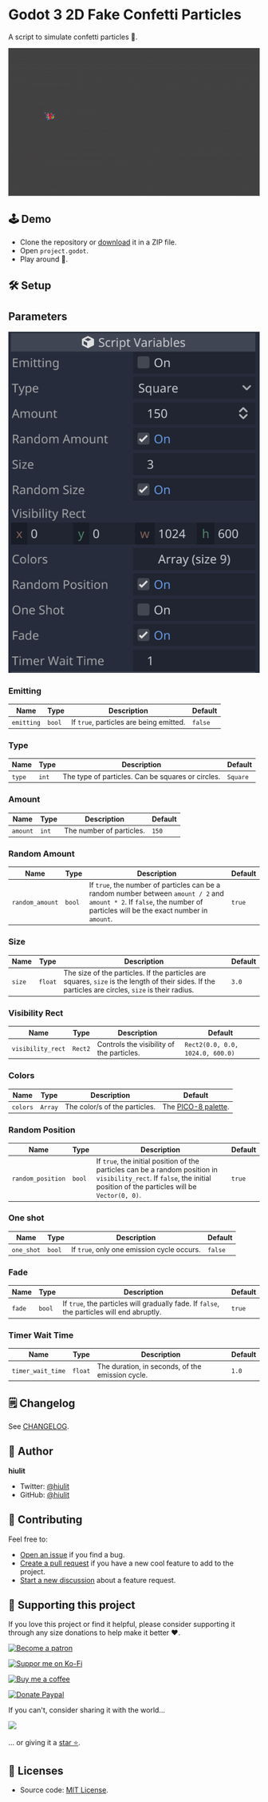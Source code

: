# Godot 3 2D Fake Confetti Particles

A script to simulate confetti particles 🎉.

![Fake Confetti Particles Example](examples/fake_confetti_particles_example.gif)

## 🕹️ Demo

- Clone the repository or [download](https://github.com/hiulit/Godot-3-2D-Fake-Confetti-Particles/archive/master.zip) it in a ZIP file.
- Open `project.godot`.
- Play around 🙂.

## 🛠️ Setup

## Parameters

![Fake Confetti Particles Parameters](examples/fake_confetti_particles_parameters.png)

### Emitting

| Name | Type | Description | Default |
| - | - | - | - |
| `emitting` | `bool` | If `true`, particles are being emitted. | `false` |

### Type

| Name | Type | Description | Default |
| - | - | - | - |
| `type` | `int` | The type of particles. Can be squares or circles. | `Square` |

### Amount

| Name | Type | Description | Default |
| - | - | - | - |
| `amount` | `int` | The number of particles. | `150` |

### Random Amount

| Name | Type | Description | Default |
| - | - | - | - |
| `random_amount` | `bool` | If `true`, the number of particles can be a random number between `amount / 2` and `amount * 2`. If `false`, the number of particles will be the exact number in `amount`. | `true` |

### Size

| Name | Type | Description | Default |
| - | - | - | - |
| `size` | `float` | The size of the particles. If the particles are squares, `size` is the length of their sides. If the particles are circles, `size` is their radius. | `3.0` |

### Visibility Rect

| Name | Type | Description | Default |
| --- | - | - | - |
| `visibility_rect` | `Rect2` | Controls the visibility of the particles. | `Rect2(0.0, 0.0, 1024.0, 600.0)` |

### Colors

| Name | Type | Description | Default |
| - | - | - | - |
| `colors` | `Array` | The color/s of the particles. | The [PICO-8 palette](https://lospec.com/palette-list/pico-8). |

### Random Position

| Name | Type | Description | Default |
| - | - | - | - |
| `random_position` | `bool` | If `true`, the initial position of the particles can be a random position in `visibility_rect`. If `false`, the initial position of the particles will be `Vector(0, 0)`. | `true` |

### One shot

| Name | Type | Description | Default |
| - | - | - | - |
| `one_shot` | `bool` | If `true`, only one emission cycle occurs. | `false` |

### Fade

| Name | Type | Description | Default |
| - | - | - | - |
| `fade` | `bool` | If `true`, the particles will gradually fade. If `false`, the particles will end abruptly. | `true` |

### Timer Wait Time

| Name | Type | Description | Default |
| - | - | - | - |
| `timer_wait_time` | `float` | The duration, in seconds, of the emission cycle. | `1.0` |

## 🗒️ Changelog

See [CHANGELOG](/CHANGELOG.md).

## 👤 Author

**hiulit**

- Twitter: [@hiulit](https://twitter.com/hiulit)
- GitHub: [@hiulit](https://github.com/hiulit)

## 🤝 Contributing

Feel free to:

- [Open an issue](https://github.com/hiulit/Godot-3-2D-Fake-Confetti-Particles/issues) if you find a bug.
- [Create a pull request](https://github.com/hiulit/Godot-3-2D-Fake-Confetti-Particles/pulls) if you have a new cool feature to add to the project.
- [Start a new discussion](https://github.com/hiulit/Godot-3-2D-Fake-Confetti-Particles/discussions) about a feature request.

## 🙌 Supporting this project

If you love this project or find it helpful, please consider supporting it through any size donations to help make it better ❤️.

[![Become a patron](https://img.shields.io/badge/Become_a_patron-ff424d?logo=Patreon&style=for-the-badge&logoColor=white)](https://www.patreon.com/hiulit)

[![Suppor me on Ko-Fi](https://img.shields.io/badge/Support_me_on_Ko--fi-F16061?logo=Ko-fi&style=for-the-badge&logoColor=white)](https://ko-fi.com/F2F7136ND)

[![Buy me a coffee](https://img.shields.io/badge/Buy_me_a_coffee-FFDD00?logo=buy-me-a-coffee&style=for-the-badge&logoColor=black)](https://www.buymeacoffee.com/hiulit)

[![Donate Paypal](https://img.shields.io/badge/PayPal-00457C?logo=PayPal&style=for-the-badge&label=Donate)](https://www.paypal.com/paypalme/hiulit)

If you can't, consider sharing it with the world...

[![](https://img.shields.io/badge/Share_on_Twitter-1DA1F2?style=for-the-badge&logo=twitter&logoColor=white)](https://twitter.com/intent/tweet?url=https%3A%2F%2Fgithub.com%2Fhiulit%2FGodot-3-2D-Fake-Confetti-Particles&text=%22Godot+3+2D+Fake+Confetti+Particles%22%0D%0AA+script+to+simulate+confetti+particles+by+%40hiulit)

... or giving it a [star ⭐️](https://github.com/hiulit/Godot-3-2D-Fake-Confetti-Particles/stargazers).

## 📝 Licenses

- Source code: [MIT License](/LICENSE).
